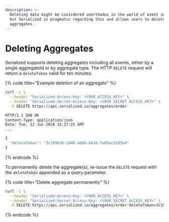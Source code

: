 ```yaml
---
description: >-
  Deleting data might be considered unorthodox in the world of event sourcing
  but Serialized is pragmatic regarding this and allows users to delete
  aggregates.
---
```


# Deleting Aggregates

Serialized supports deleting aggregates including all events, either by a single aggregateId or by aggregate type. The HTTP `DELETE` request will return a `deleteToken` valid for ten minutes.

{% code title="Example deletion of an aggregate" %}
```bash
curl -i \
  --header "Serialized-Access-Key: <YOUR_ACCESS_KEY>" \
  --header "Serialized-Secret-Access-Key: <YOUR_SECRET_ACCESS_KEY>" \
  -X DELETE https://api.serialized.io/aggregates/order

HTTP/1.1 200 OK
Content-Type: application/json
Date: Tue, 12 Jun 2018 15:27:25 GMT
...

{
  "deleteToken": "3c159b36-2840-480b-b436-fa69ac21d5e4"
}
```
{% endcode %}

To permanently delete the aggregate\(s\), re-issue the `DELETE` request with the `deleteToken` appended as a query parameter.

{% code title="Delete aggregate permanently" %}
```bash
curl -i \
  --header "Serialized-Access-Key: <YOUR_ACCESS_KEY>" \
  --header "Serialized-Secret-Access-Key: <YOUR_SECRET_ACCESS_KEY>" \
  -X DELETE https://api.serialized.io/aggregates/order?deleteToken=3c159b36-2840-480b-b436-fa69ac21d5e4
```
{% endcode %}

